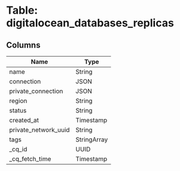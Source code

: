 
# Table: digitalocean_databases_replicas

## Columns
| Name        | Type           |
| ------------- | ------------- |
|name|String|
|connection|JSON|
|private_connection|JSON|
|region|String|
|status|String|
|created_at|Timestamp|
|private_network_uuid|String|
|tags|StringArray|
|_cq_id|UUID|
|_cq_fetch_time|Timestamp|

